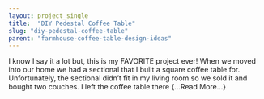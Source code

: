 ```yaml
---
layout: project_single
title:  "DIY Pedestal Coffee Table"
slug: "diy-pedestal-coffee-table"
parent: "farmhouse-coffee-table-design-ideas"
---
```

I know I say it a lot but, this is my FAVORITE project ever! When we moved into our home we had a sectional that I built a square coffee table for. Unfortunately, the sectional didn’t fit in my living room so we sold it and bought two couches. I left the coffee table there {...Read More...}